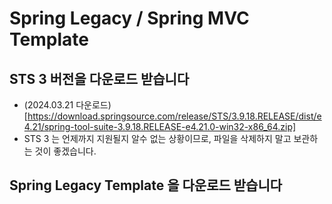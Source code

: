 # Spring Legacy / Spring MVC Template

## STS 3 버전을 다운로드 받습니다

- (2024.03.21 다운로드)[https://download.springsource.com/release/STS/3.9.18.RELEASE/dist/e4.21/spring-tool-suite-3.9.18.RELEASE-e4.21.0-win32-x86_64.zip]
- STS 3 는 언제까지 지원될지 알수 없는 상황이므로, 파일을 삭제하지 말고 보관하는 것이 좋겠습니다.

## Spring Legacy Template 을 다운로드 받습니다
